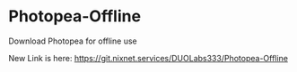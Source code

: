 # Photopea-Offline
Download Photopea for offline use

New Link is here: https://git.nixnet.services/DUOLabs333/Photopea-Offline
